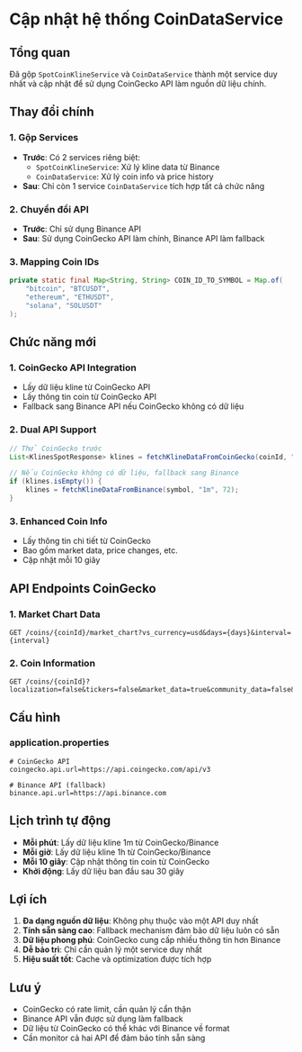 # Cập nhật hệ thống CoinDataService

## Tổng quan

Đã gộp `SpotCoinKlineService` và `CoinDataService` thành một service duy nhất và cập nhật để sử dụng CoinGecko API làm nguồn dữ liệu chính.

## Thay đổi chính

### 1. Gộp Services
- **Trước**: Có 2 services riêng biệt:
  - `SpotCoinKlineService`: Xử lý kline data từ Binance
  - `CoinDataService`: Xử lý coin info và price history
- **Sau**: Chỉ còn 1 service `CoinDataService` tích hợp tất cả chức năng

### 2. Chuyển đổi API
- **Trước**: Chỉ sử dụng Binance API
- **Sau**: Sử dụng CoinGecko API làm chính, Binance API làm fallback

### 3. Mapping Coin IDs
```java
private static final Map<String, String> COIN_ID_TO_SYMBOL = Map.of(
    "bitcoin", "BTCUSDT",
    "ethereum", "ETHUSDT", 
    "solana", "SOLUSDT"
);
```

## Chức năng mới

### 1. CoinGecko API Integration
- Lấy dữ liệu kline từ CoinGecko API
- Lấy thông tin coin từ CoinGecko API
- Fallback sang Binance API nếu CoinGecko không có dữ liệu

### 2. Dual API Support
```java
// Thử CoinGecko trước
List<KlinesSpotResponse> klines = fetchKlineDataFromCoinGecko(coinId, "1m", 72);

// Nếu CoinGecko không có dữ liệu, fallback sang Binance
if (klines.isEmpty()) {
    klines = fetchKlineDataFromBinance(symbol, "1m", 72);
}
```

### 3. Enhanced Coin Info
- Lấy thông tin chi tiết từ CoinGecko
- Bao gồm market data, price changes, etc.
- Cập nhật mỗi 10 giây

## API Endpoints CoinGecko

### 1. Market Chart Data
```
GET /coins/{coinId}/market_chart?vs_currency=usd&days={days}&interval={interval}
```

### 2. Coin Information
```
GET /coins/{coinId}?localization=false&tickers=false&market_data=true&community_data=false&developer_data=false&sparkline=false
```

## Cấu hình

### application.properties
```properties
# CoinGecko API
coingecko.api.url=https://api.coingecko.com/api/v3

# Binance API (fallback)
binance.api.url=https://api.binance.com
```

## Lịch trình tự động

- **Mỗi phút**: Lấy dữ liệu kline 1m từ CoinGecko/Binance
- **Mỗi giờ**: Lấy dữ liệu kline 1h từ CoinGecko/Binance
- **Mỗi 10 giây**: Cập nhật thông tin coin từ CoinGecko
- **Khởi động**: Lấy dữ liệu ban đầu sau 30 giây

## Lợi ích

1. **Đa dạng nguồn dữ liệu**: Không phụ thuộc vào một API duy nhất
2. **Tính sẵn sàng cao**: Fallback mechanism đảm bảo dữ liệu luôn có sẵn
3. **Dữ liệu phong phú**: CoinGecko cung cấp nhiều thông tin hơn Binance
4. **Dễ bảo trì**: Chỉ cần quản lý một service duy nhất
5. **Hiệu suất tốt**: Cache và optimization được tích hợp

## Lưu ý

- CoinGecko có rate limit, cần quản lý cẩn thận
- Binance API vẫn được sử dụng làm fallback
- Dữ liệu từ CoinGecko có thể khác với Binance về format
- Cần monitor cả hai API để đảm bảo tính sẵn sàng
